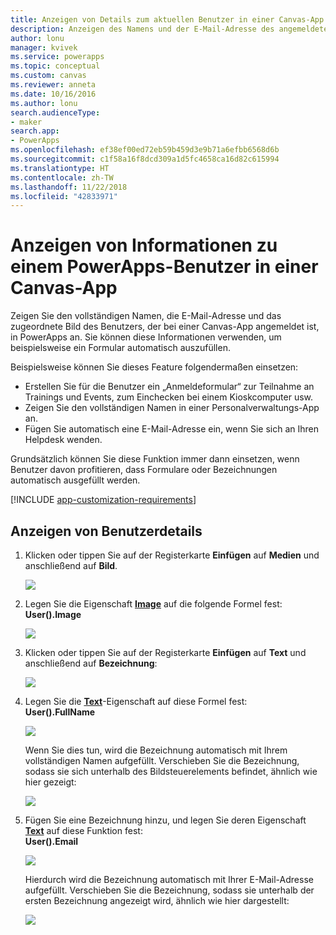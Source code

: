 ```yaml
---
title: Anzeigen von Details zum aktuellen Benutzer in einer Canvas-App | Microsoft-Dokumentation
description: Anzeigen des Namens und der E-Mail-Adresse des angemeldeten Benutzers in einer Canvas-App in PowerApps
author: lonu
manager: kvivek
ms.service: powerapps
ms.topic: conceptual
ms.custom: canvas
ms.reviewer: anneta
ms.date: 10/16/2016
ms.author: lonu
search.audienceType:
- maker
search.app:
- PowerApps
ms.openlocfilehash: ef38ef00ed72eb59b459d3e9b71a6efbb6568d6b
ms.sourcegitcommit: c1f58a16f8dcd309a1d5fc4658ca16d82c615994
ms.translationtype: HT
ms.contentlocale: zh-TW
ms.lasthandoff: 11/22/2018
ms.locfileid: "42833971"
---
```

# <a name="show-information-about-a-powerapps-user-in-a-canvas-app"></a>Anzeigen von Informationen zu einem PowerApps-Benutzer in einer Canvas-App

Zeigen Sie den vollständigen Namen, die E-Mail-Adresse und das zugeordnete Bild des Benutzers, der bei einer Canvas-App angemeldet ist, in PowerApps an. Sie können diese Informationen verwenden, um beispielsweise ein Formular automatisch auszufüllen.

Beispielsweise können Sie dieses Feature folgendermaßen einsetzen:

* Erstellen Sie für die Benutzer ein „Anmeldeformular“ zur Teilnahme an Trainings und Events, zum Einchecken bei einem Kioskcomputer usw.
* Zeigen Sie den vollständigen Namen in einer Personalverwaltungs-App an.
* Fügen Sie automatisch eine E-Mail-Adresse ein, wenn Sie sich an Ihren Helpdesk wenden.

Grundsätzlich können Sie diese Funktion immer dann einsetzen, wenn Benutzer davon profitieren, dass Formulare oder Bezeichnungen automatisch ausgefüllt werden.

[!INCLUDE [app-customization-requirements](../../includes/app-customization-requirements.md)]

## <a name="show-user-details"></a>Anzeigen von Benutzerdetails

1. Klicken oder tippen Sie auf der Registerkarte **Einfügen** auf **Medien** und anschließend auf **Bild**.
   
   ![][2]
2. Legen Sie die Eigenschaft **[Image](controls/properties-visual.md)** auf die folgende Formel fest:
   <br>**User().Image**
   
    ![][3]
3. Klicken oder tippen Sie auf der Registerkarte **Einfügen** auf **Text** und anschließend auf **Bezeichnung**:  
   
    ![][4]
4. Legen Sie die **[Text](controls/properties-core.md)**-Eigenschaft auf diese Formel fest:
   <br>**User().FullName**
   
   ![][6]
   
   Wenn Sie dies tun, wird die Bezeichnung automatisch mit Ihrem vollständigen Namen aufgefüllt. Verschieben Sie die Bezeichnung, sodass sie sich unterhalb des Bildsteuerelements befindet, ähnlich wie hier gezeigt:
   
   ![][5]
5. Fügen Sie eine Bezeichnung hinzu, und legen Sie deren Eigenschaft **[Text](controls/properties-core.md)** auf diese Funktion fest:
   <br>**User().Email**  
   
    ![][8]
   
    Hierdurch wird die Bezeichnung automatisch mit Ihrer E-Mail-Adresse aufgefüllt. Verschieben Sie die Bezeichnung, sodass sie unterhalb der ersten Bezeichnung angezeigt wird, ähnlich wie hier dargestellt:  
   
    ![][7]

[2]: ./media/show-current-user/add-image.png
[3]: ./media/show-current-user/imageproperty.png
[4]: ./media/show-current-user/insertlabel.png
[5]: ./media/show-current-user/label.png
[6]: ./media/show-current-user/textproperty.png
[7]: ./media/show-current-user/secondlabel.png
[8]: ./media/show-current-user/email.png
[9]: ./media/show-current-user/preview.png
